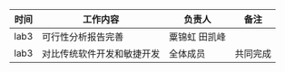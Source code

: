 | 时间  | 工作内容                              | 负责人                   | 备注 |
| ----- | ------------------------------------- | ------------------------ | ---- |
| lab3  | 可行性分析报告完善                        |粟锦虹 田凯峰 |      |
| lab3  | 对比传统软件开发和敏捷开发                        |全体成员 |    共同完成  |

